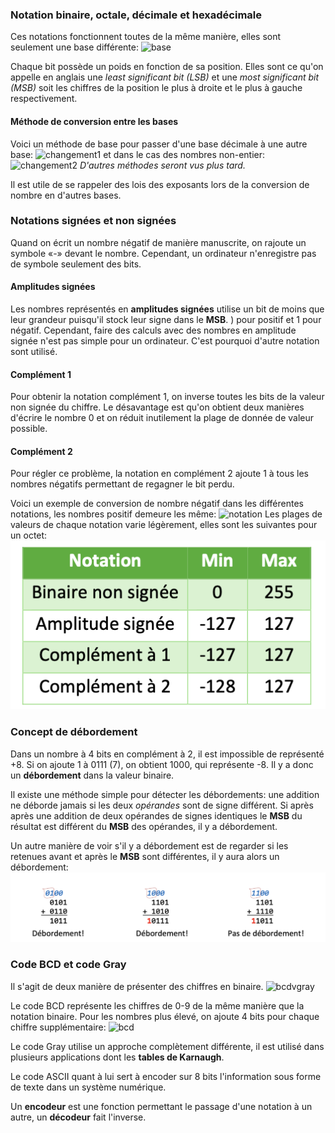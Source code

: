 
### Notation binaire, octale, décimale et hexadécimale
Ces notations fonctionnent toutes de la même manière, elles sont seulement une base différente: ![base](Images/base.png)

Chaque bit possède un poids en fonction de sa position. Elles sont ce qu'on appelle en anglais une *least significant bit (LSB)* et une *most significant bit (MSB)* soit les chiffres de la position le plus à droite et le plus à gauche respectivement.

#### Méthode de conversion entre les bases
Voici un méthode de base pour passer d'une base décimale à une autre base: ![changement1](Images/changement1.png)
et dans le cas des nombres non-entier: ![changement2](Images/changement2.png)
*D'autres méthodes seront vus plus tard.*

Il est utile de se rappeler des lois des exposants lors de la conversion de nombre en d'autres bases. 
### Notations signées et non signées
Quand on écrit un nombre négatif de manière manuscrite, on rajoute un symbole «-» devant le nombre. Cependant, un ordinateur n'enregistre pas de symbole seulement des bits. 

#### Amplitudes signées
Les nombres représentés en **amplitudes signées** utilise un bit de moins que leur grandeur puisqu'il stock leur signe dans le **MSB**. ) pour positif et 1 pour négatif. Cependant, faire des calculs avec des nombres en amplitude signée n'est pas simple pour un ordinateur. C'est pourquoi d'autre notation sont utilisé.

#### Complément 1
Pour obtenir la notation complément 1, on inverse toutes les bits de la valeur non signée du chiffre. Le désavantage est qu'on obtient deux manières d'écrire le nombre 0 et on réduit inutilement la plage de donnée de valeur possible.
#### Complément 2
Pour régler ce problème, la notation en complément 2 ajoute 1 à tous les nombres négatifs permettant de regagner le bit perdu.

Voici un exemple de conversion de nombre négatif dans les différentes notations, les nombres positif demeure les même: ![notation](Images/notation.png)
Les plages de valeurs de chaque notation varie légèrement, elles sont les suivantes pour un octet: ![précision](Images/précision.png)
### Concept de débordement
Dans un nombre à 4 bits en complément à 2, il est impossible de représenté +8. Si on ajoute 1 à 0111 (7), on obtient 1000, qui représente -8. Il y a donc un **débordement** dans la valeur binaire.

Il existe une méthode simple pour détecter les débordements: une addition ne déborde jamais si les deux *opérandes* sont de signe différent. Si après après une addition de deux opérandes de signes identiques le **MSB** du résultat est différent du **MSB** des opérandes, il y a débordement.

Un autre manière de voir s'il y a débordement est de regarder si les retenues avant et après le **MSB** sont différentes, il y aura alors un débordement: ![débordement](Images/débordement.png)
### Code BCD et code Gray
Il s'agit de deux manière de présenter des chiffres en binaire.
![bcdvgray](Images/bcdvgray.png)

Le code BCD représente les chiffres de 0-9 de la même manière que la notation binaire. Pour les nombres plus élevé, on ajoute 4 bits pour chaque chiffre supplémentaire: ![bcd](Images/bcd.png)

Le code Gray utilise un approche complètement différente, il est utilisé dans plusieurs applications dont les **tables de Karnaugh**.

Le code ASCII quant à lui sert à encoder sur 8 bits l'information sous forme de texte dans un système numérique.

Un **encodeur** est une fonction permettant le passage d'une notation à un autre, un **décodeur** fait l'inverse.